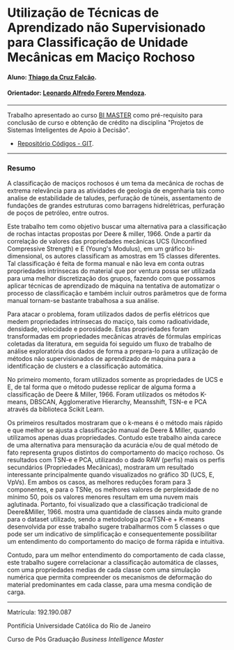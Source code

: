 <!-- antes de enviar a versão final, solicitamos que todos os comentários, colocados para orienta?ão ao aluno, sejam removidos do arquivo -->
<meta charset="UTF-8">

# Utilização de Técnicas de Aprendizado não Supervisionado para Classificação de Unidade Mecânicas em Maciço Rochoso

#### Aluno: [Thiago da Cruz Falcão](https://github.com/thiago85falcao/).
#### Orientador: [Leonardo Alfredo Forero Mendoza](https://github.com/link_do_github).

------

Trabalho apresentado ao curso [BI MASTER](https://ica.puc-rio.ai/bi-master) como pré-requisito para conclusão de curso e obtenção de crédito na disciplina "Projetos de Sistemas Inteligentes de Apoio à Decisão".

- [Repositório Códigos - GIT](https://github.com/thiago85falcao/Projeto_Final_BIMaster). <!-- caso não aplicável, remover esta linha -->

------

### Resumo

<!-- trocar o texto abaixo pelo resumo do trabalho, em portugu?s -->
<div class=text-justify>
A classificação de maciços rochosos é um tema da mecânica de rochas de extrema relevância para as atividades de geologia de engenharia tais como analise de estabilidade de taludes, perfuração de túneis, assentamento de fundações de grandes estruturas como barragens hidrelétricas, perfuração de poços de petróleo, entre outros.

Este trabalho tem como objetivo buscar uma alternativa para a classificação de rochas intactas propostas por Deere & miller, 1966. Onde a partir da correlação de valores das propriedades mecânicas UCS (Unconfined Compressive Strength) e E (Young's Modulus), em um gráfico bi-dimensional, os autores classificam as amostras em 15 classes diferentes. Tal classificação é feita de forma manual e não leva em conta outras propriedades intrínsecas do material que por ventura possa ser utilizada para uma melhor discretização dos grupos, fazendo com que possamos aplicar técnicas de aprendizado de máquina na tentativa de automatizar o processo de classificação e também incluir outros parâmetros que de forma manual tornam-se bastante trabalhosa a sua análise.

Para atacar o problema, foram utilizados dados de perfis elétricos que medem propriedades intrínsecas do maciço, tais como radioatividade, densidade, velocidade e porosidade. Estas propriedades foram transformadas em propriedades mecânicas através de fórmulas empíricas coletadas da literatura, em seguida foi seguido um fluxo de trabalho de análise exploratória dos dados de forma a prepara-lo para a utilização de métodos não supervisionados de aprendizado de máquina para a identificação de clusters e a classificação automática.

No primeiro momento, foram utilizados somente as propriedades de UCS e E, de tal forma que o método pudesse replicar de alguma forma a classificação de Deere & Miller, 1966.
Foram utilizados os métodos K-means, DBSCAN, Agglomerative Hierarchy, Meansshift, TSN-e e PCA através da biblioteca Scikit Learn.

Os primeiros resultados mostraram que o k-means é o método mais rápido e que melhor se ajusta a classificação manual de Deere & Miller, quando utilizamos apenas duas propriedades. Contudo este trabalho ainda carece de uma alternativa para mensuração da acurácia e/ou de qual método de fato representa grupos distintos do comportamento do maciço rochoso.
Os resultados com TSN-e e PCA, utilizando o dado RAW (perfis) mais os perfis secundários (Propriedades Mecânicas), mostraram um resultado interessante principalmente quando visualizados no gráfico 3D (UCS, E, VpVs). Em ambos os casos, as melhores reduções foram para 3 componentes, e para o TSNe, os melhores valores de perplexidade de no mínimo 50, pois os valores menores resultam em uma nuvem mais aglutinada.
Portanto, foi visualizado que a classificação tradicional de Deere&Miller, 1966. mostra uma quantidade de classes ainda muito grande para o dataset utilizado, sendo a metodologia pca/TSN-e + K-means desenvolvida por esse trabalho sugere trabalharmos com 5 classes o que pode ser um indicativo de simplificação e consequentemente possibilitar um entendimento do comportamento do maciço de forma rápida e intuitiva.

Contudo, para um melhor entendimento do comportamento de cada classe, este trabalho sugere correlacionar a classificação automática de classes, com uma propriedades medias de cada classe com uma simulação numérica que permita compreender os mecanismos de deformação do material predominantes em cada classe, para uma mesma condição de carga.</div>

------

Matrícula: 192.190.087

Pontifícia Universidade Católica do Rio de Janeiro

Curso de Pós Graduação *Business Intelligence Master*
